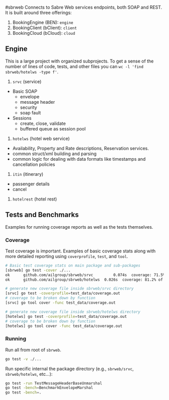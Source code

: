 #sbrweb
Connects to Sabre Web services endpoints, both SOAP and REST. It is built around three offerings:

1. BookingEngine (BEN): `engine`
1. BookingClient (bClient): `client`
1. BookingCloud (bCloud): `cloud`

## Engine
This is a large project with organized subprojects. To get a sense of the number of lines of code, tests, and other files you can `wc -l 'find sbrweb/hotelws -type f'`. 

1. `srvc` (service)
  * Basic SOAP
    * envelope
    * message header
    * security
    * soap fault
  * Sessions
    * create, close, validate
    * buffered queue as session pool
1. `hotelws` (hotel web service)
  * Availability, Property and Rate descriptions, Reservation services.
  * common struct/xml building and parsing
  * common logic for dealing with data formats like timestamps and cancellation policies
1. `itin` (itinerary)
  * passenger details
  * cancel
1. `hotelrest` (hotel rest)


## Tests and Benchmarks
Examples for running coverage reports as well as the tests themselves.

### Coverage
Test coverage is important. Examples of basic coverage stats along with more detailed reporting using `coverprofile`, `test`, and `tool`.

```sh
# Basic test coverage stats on main package and sub-packages
[sbrweb] go test -cover ./...
ok  	github.com/ailgroup/sbrweb/srvc	        0.074s	coverage: 71.5% of statements
ok  	github.com/ailgroup/sbrweb/hotelws	0.026s	coverage: 81.2% of statements
```

```sh
# generate new coverage file inside sbrweb/srvc directory
[srvc] go test -coverprofile=test_data/coverage.out
# coverage to be broken down by function
[srvc] go tool cover -func test_data/coverage.out

# generate new coverage file inside sbrweb/hotelws directory
[hotelws] go test -coverprofile=test_data/coverage.out
# coverage to be broken down by function
[hotelws] go tool cover -func test_data/coverage.out
```

### Running
Run all from root of `sbrweb`.

```sh
go test -v ./...
```

Run specific internal the package directory (e.g., `sbrweb/srvc`, `sbrweb/hotelws`, etc...):

```sh
go test -run TestMessageHeaderBaseUnmarshal
go test -bench=BenchmarkEnvelopeMarshal
go test -bench=.
```